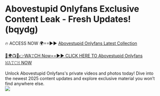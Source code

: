 # Abovestupid Onlyfans Exclusive Content Leak - Fresh Updates! (bqydg)

🔥 ACCESS NOW 🌍==►► <a href="https://tinyurl.com/kvy9nzfs" rel="nofollow">Abovestupid Onlyfans Latest Collection</a>
<br><br>
[🔴🌍📺📱👉WA𝚃CH Now==►► CLICK HERE TO Abovestupid Onlyfans 𝚆𝙰𝚃𝙲𝙷 NOW](https://tinyurl.com/kvy9nzfs)
<br><br>
Unlock Abovestupid Onlyfans's private videos and photos today! Dive into the newest 2025 content updates and explore exclusive material you won’t find anywhere else.
<br>
<a href="https://tinyurl.com/kvy9nzfs" rel="nofollow" data-target="animated-image.originalLink"><img src="https://camo.githubusercontent.com/8a4f000d20f83aca3bf7ec5f350d767afa0574a8a352519fd8cfa583a6f93a33/68747470733a2f2f692e696d6775722e636f6d2f644a486b345a712e676966" data-canonical-src="https://i.imgur.com/dJHk4Zq.gif" style="max-width: 100%; display: inline-block;" data-target="animated-image.originalImage"></a>
<br>
